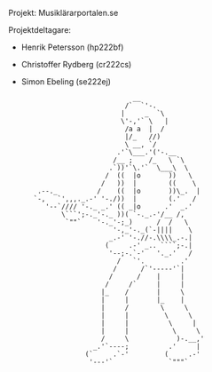 Projekt:
Musiklärarportalen.se

Projektdeltagare:
- Henrik Petersson (hp222bf)
- Christoffer Rydberg (cr222cs)
- Simon Ebeling (se222ej)

                                  __
                                /`  `'-.
                               |     _  `\
                               \'-,'` \   |
                                /a a  |  /
                                |/_   //)
                                \ __, `/
                              .'`\___.'('-.__
                             /__ ;    /_   \ `\
                            .`))'`\.'`  \___\  \
                           /  ((  |o       ))   \
                          /   ))  |        ((    \
          .--._          /    ((  |o       ))\_.  |
         `-,   `',,,._.-' '-./))  |        (.'   /
            '--`//// '-._ _.' (( _|o      .'  _.'
                \```';-._'-._ ))( `-._.-'/__ /,
                 `""`    '-._'-;_)      /  /   \
                             '-,_'-._(`-||||    \
                            _.-' '-.//-.\\\\_.-.|
                           (     .-' _.. ````;-.|
                            '--;-.`-'   '._.'   /
                              /   `'.         .'
                             /      /`'-----'`|
                            /      /    |     |
                           /     /`     |     |
                          |_    /       |     \
                          |     |       |_    |
                          |     /        \     \
                          |     |         \     \
                          |     |          \     |
                          |     |           \     \
                          /     \            )-.__,'
                        _.'`----;          .'     |
                      (`     .`-'         (     .-'
                       '---'`              `"""`
                       
